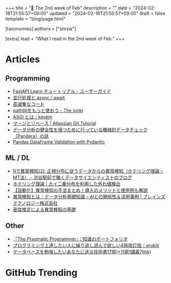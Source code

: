 +++
title = "📆 The 2nd week of Feb"
description = ""
date = "2024-02-18T21:55:57+09:00"
updated = "2024-02-18T21:55:57+09:00"
draft = false
template = "blog/page.html"

[taxonomies]
authors = ["snrsw"]

[extra]
lead = "What I read in the 2nd week of Feb."
+++

# Articles

## Programming

- [FastAPI Learn チュートリアル - ユーザーガイド](https://fastapi.tiangolo.com/ja/tutorial/)
- [並行処理と async / await](https://fastapi.tiangolo.com/ja/async/#in-a-hurry)
- [高凝集なコード](https://kenchon.github.io/cohesive-code)
- [pathlibをもっと使おう - The jonki](https://www.jonki.net/entry/2024/02/17/232522)
- [ASGI とは｜keyem](https://note.com/keyem/n/nc6d879ed59a4)
- [マージとリベース | Atlassian Git Tutorial](https://www.atlassian.com/ja/git/tutorials/merging-vs-rebasing)
- [データ分析の健全性を保つために行っている機械的データチェック（Pandera）の話](https://zenn.dev/luup_developers/articles/data-hasegawa-20221222)
- [Pandas DataFrame Validation with Pydantic](https://www.inwt-statistics.com/blog/pandas-dataframe-validation-with-pydantic)

## ML / DL

- [Rで異常検知(2): 正規分布に従うデータからの異常検知（ホテリング理論・MT法） - 渋谷駅前で働くデータサイエンティストのブログ](https://tjo.hatenablog.com/entry/2017/02/08/190000)
- [ホテリング理論 | カイ二乗分布を利用した外れ値検出](https://axa.biopapyrus.jp/machine-learning/outlier-detection/%E3%83%9B%E3%83%86%E3%83%AA%E3%83%B3%E3%82%B0%E7%90%86%E8%AB%96.html)
- [【自動化】異常検知の手法まとめ！導入のメリットと使用例も解説](https://www.tryeting.jp/column/1413/)
- [異常検知とは｜データ分析基礎知識 – AIとの関係性＆活用事例 | ブレインズテクノロジー株式会社](https://www.brains-tech.co.jp/impulse/blog/anomaly-detection-basics/)
- [密度推定による異常検知の基礎](https://gochikika.ntt.com/Application/anomaly_density_basic.html)


## Other

- [『The Pragmatic Programmer』：知識のポートフォリオ](https://ryo511.info/archives/3751)
- [プログラミング上達したい人に繰り返し読んで欲しい4冊改訂版｜erukiti](https://note.com/erukiti/n/nbf7c7f898299)
- [データベースを勉強したいあなたに送る技術書17冊(+11冊1講義7link)](https://zenn.dev/levtech/articles/9ab9eea13a826d)


# GitHub Trending
